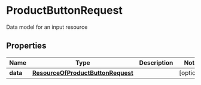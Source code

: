 

# ProductButtonRequest

Data model for an input resource

## Properties

| Name | Type | Description | Notes |
|------------ | ------------- | ------------- | -------------|
|**data** | [**ResourceOfProductButtonRequest**](ResourceOfProductButtonRequest.md) |  |  [optional] |



